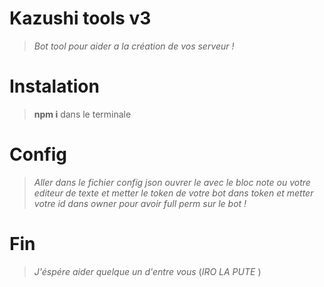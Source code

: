 # Kazushi tools v3

> *Bot tool pour aider a la création de vos serveur   !*

# Instalation

> **npm i** dans le terminale

# Config

> *Aller dans le fichier config json ouvrer le avec le bloc note ou votre editeur de texte et metter le token de votre bot dans token
et metter votre id dans owner pour avoir full perm sur le bot !*

# Fin

> *J'éspére aider  quelque un d'entre vous* (*IRO LA PUTE*
)
